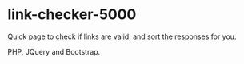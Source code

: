 # link-checker-5000
Quick page to check if links are valid, and sort the responses for you.

PHP, JQuery and Bootstrap.
